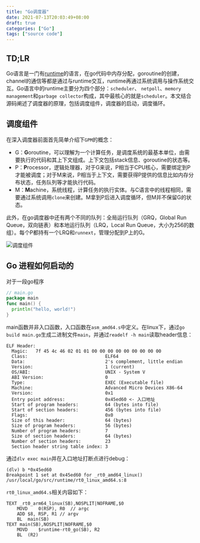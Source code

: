 ```yaml
---
title: "Go调度器"
date: 2021-07-13T20:03:49+08:00
draft: true
categories: ["Go"]
tags: ["source code"]
---
```


## TD;LR

Go语言是一门有[runtime](/posts/cs/note-of-runtime/)的语言，在go代码中内存分配，goroutine的创建，channel的通信等都是通过与runtime交互，runtime再通过系统调用与操作系统交互。Go语言中的runtime主要分为四个部分：`scheduler`、 `netpoll`、`memory management`和`garbage collector`构成，其中最核心的就是`scheduler`。本文结合源码阐述了调度器的原理，包括调度组件，调度器的启动，调度循环。

<!--more-->

## 调度组件

在深入调度器前面首先简单介绍下`GPM`的概念：

+ G：**G**oroutine，可以理解为一个计算任务，是调度系统的最基本单位，由需要执行的代码和其上下文组成。上下文包括stack信息、goroutine的状态等。
+ P：**P**rocessor，逻辑处理器，对于G来说，P相当于CPU核心，需要绑定到P才能被调度；对于M来说，P相当于上下文，需要获得P提供的信息比如内存分布状态，任务队列等才能执行代码。
+ M：**M**achine，系统线程，计算任务的执行实体。与C语言中的线程相同，需要通过系统调用`clone`来创建。M拿到P后进入调度循环，但M并不保留G的状态。

此外，在go调度器中还有两个不同的队列：全局运行队列（GRQ，Global Run Queue，双向链表）和本地运行队列（LRQ，Local Run Queue，大小为256的数组）。每个P都持有一个LRQ和`runnext`，管理分配到P上的G。

![调度组件](https://raw.githubusercontent.com/konomichael/blog-images/main/20230205172343.png)

## Go 进程如何启动的

对于一段go程序

```go
// main.go
package main
func main() {
  println("hello, world!")
}
```

main函数并非入口函数，入口函数在`asm_amd64.s`中定义。在linux下，通过`go build main.go`生成二进制文件`main`，并通过`readelf -h main`读取header信息：

```
ELF Header:
  Magic:   7f 45 4c 46 02 01 01 00 00 00 00 00 00 00 00 00 
  Class:                             ELF64
  Data:                              2's complement, little endian
  Version:                           1 (current)
  OS/ABI:                            UNIX - System V
  ABI Version:                       0
  Type:                              EXEC (Executable file)
  Machine:                           Advanced Micro Devices X86-64
  Version:                           0x1
  Entry point address:               0x45ed60 <- 入口地址
  Start of program headers:          64 (bytes into file)
  Start of section headers:          456 (bytes into file)
  Flags:                             0x0
  Size of this header:               64 (bytes)
  Size of program headers:           56 (bytes)
  Number of program headers:         7
  Size of section headers:           64 (bytes)
  Number of section headers:         23
  Section header string table index: 3
```

通过`dlv exec main`并在入口地址打断点进行debug：

```
(dlv) b *0x45ed60
Breakpoint 1 set at 0x45ed60 for _rt0_amd64_linux() /usr/local/go/src/runtime/rt0_linux_amd64.s:8
```

`rt0_linux_amd64.s`相关内容如下：

```assembly
TEXT _rt0_arm64_linux(SB),NOSPLIT|NOFRAME,$0
	MOVD	0(RSP), R0	// argc
	ADD	$8, RSP, R1	// argv
	BL	main(SB)
TEXT main(SB),NOSPLIT|NOFRAME,$0
	MOVD	$runtime·rt0_go(SB), R2
	BL	(R2)
```

